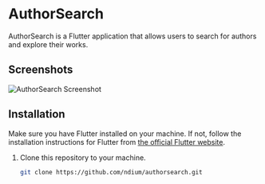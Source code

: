 # AuthorSearch

AuthorSearch is a Flutter application that allows users to search for authors and explore their works.

## Screenshots

![AuthorSearch Screenshot](.png)

## Installation

Make sure you have Flutter installed on your machine. If not, follow the installation instructions for Flutter from [the official Flutter website](https://flutter.dev/docs/get-started/install).

1. Clone this repository to your machine.

   ```bash
   git clone https://github.com/ndium/authorsearch.git

